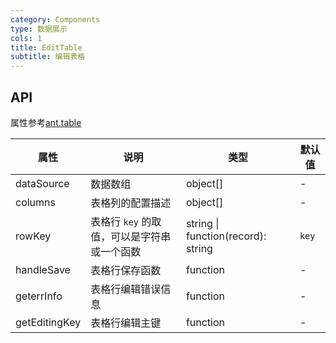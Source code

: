 ```yaml
---
category: Components
type: 数据展示
cols: 1
title: EditTable
subtitle: 编辑表格
---
```


## API
属性参考[ant.table](https://ant.design/components/table-cn/#components-table-demo-edit-row)

| 属性 | 说明 | 类型 | 默认值 |
| --- | --- | --- | --- |
| dataSource | 数据数组 | object[] | - |
| columns | 表格列的配置描述 | object[] | - |
| rowKey | 表格行 `key` 的取值，可以是字符串或一个函数 | string \| function(record): string | `key` |
| handleSave | 表格行保存函数 | function | - |
| geterrInfo | 表格行编辑错误信息 | function | - |
| getEditingKey | 表格行编辑主键 | function | - |
